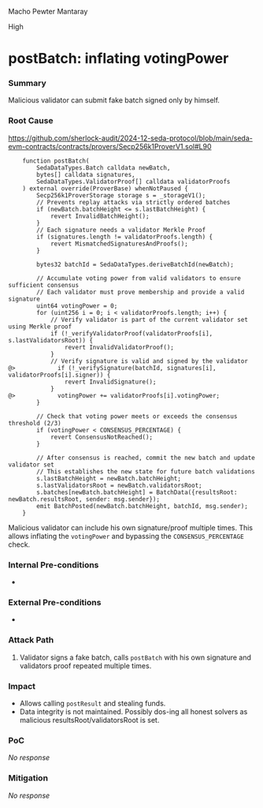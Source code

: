 Macho Pewter Mantaray

High

# postBatch: inflating votingPower

### Summary

Malicious validator can submit fake batch signed only by himself.

### Root Cause

https://github.com/sherlock-audit/2024-12-seda-protocol/blob/main/seda-evm-contracts/contracts/provers/Secp256k1ProverV1.sol#L90
```solidity
    function postBatch(
        SedaDataTypes.Batch calldata newBatch,
        bytes[] calldata signatures,
        SedaDataTypes.ValidatorProof[] calldata validatorProofs
    ) external override(ProverBase) whenNotPaused {
        Secp256k1ProverStorage storage s = _storageV1();
        // Prevents replay attacks via strictly ordered batches
        if (newBatch.batchHeight <= s.lastBatchHeight) {
            revert InvalidBatchHeight();
        }
        // Each signature needs a validator Merkle Proof
        if (signatures.length != validatorProofs.length) {
            revert MismatchedSignaturesAndProofs();
        }

        bytes32 batchId = SedaDataTypes.deriveBatchId(newBatch);

        // Accumulate voting power from valid validators to ensure sufficient consensus
        // Each validator must prove membership and provide a valid signature
        uint64 votingPower = 0;
        for (uint256 i = 0; i < validatorProofs.length; i++) {
            // Verify validator is part of the current validator set using Merkle proof
            if (!_verifyValidatorProof(validatorProofs[i], s.lastValidatorsRoot)) {
                revert InvalidValidatorProof();
            }
            // Verify signature is valid and signed by the validator
@>            if (!_verifySignature(batchId, signatures[i], validatorProofs[i].signer)) {
                revert InvalidSignature();
            }
@>            votingPower += validatorProofs[i].votingPower;
        }

        // Check that voting power meets or exceeds the consensus threshold (2/3)
        if (votingPower < CONSENSUS_PERCENTAGE) {
            revert ConsensusNotReached();
        }

        // After consensus is reached, commit the new batch and update validator set
        // This establishes the new state for future batch validations
        s.lastBatchHeight = newBatch.batchHeight;
        s.lastValidatorsRoot = newBatch.validatorsRoot;
        s.batches[newBatch.batchHeight] = BatchData({resultsRoot: newBatch.resultsRoot, sender: msg.sender});
        emit BatchPosted(newBatch.batchHeight, batchId, msg.sender);
    }
```

Malicious validator can include his own signature/proof multiple times. This allows inflating the `votingPower` and bypassing the `CONSENSUS_PERCENTAGE` check.

### Internal Pre-conditions

-

### External Pre-conditions

-

### Attack Path

1. Validator signs a fake batch, calls `postBatch` with his own signature and validators proof repeated multiple times.

### Impact

- Allows calling `postResult` and stealing funds.
- Data integrity is not maintained. Possibly dos-ing all honest solvers as malicious resultsRoot/validatorsRoot is set.

### PoC

_No response_

### Mitigation

_No response_